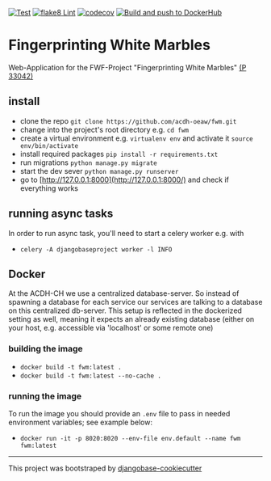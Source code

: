 [![Test](https://github.com/acdh-oeaw/fwm/actions/workflows/test.yml/badge.svg)](https://github.com/acdh-oeaw/fwm/actions/workflows/test.yml)
[![flake8 Lint](https://github.com/acdh-oeaw/fwm/actions/workflows/lint.yml/badge.svg)](https://github.com/acdh-oeaw/fwm/actions/workflows/lint.yml)
[![codecov](https://codecov.io/gh/acdh-oeaw/fwm/branch/master/graph/badge.svg?token=KNMH134J0Q)](https://codecov.io/gh/acdh-oeaw/fwm)
[![Build and push to DockerHub](https://github.com/acdh-oeaw/fwm/actions/workflows/build.yml/badge.svg)](https://github.com/acdh-oeaw/fwm/actions/workflows/build.yml)

# Fingerprinting White Marbles

Web-Application for the FWF-Project "Fingerprinting White Marbles" [(P 33042)](https://pf.fwf.ac.at/de/wissenschaft-konkret/project-finder/48544)

## install

* clone the repo `git clone https://github.com/acdh-oeaw/fwm.git`
* change into the project's root directory e.g. `cd fwm`
* create a virtual environment e.g. `virtualenv env` and activate it `source env/bin/activate`
* install required packages `pip install -r requirements.txt`
* run migrations `python manage.py migrate`
* start the dev sever `python manage.py runserver`
* go to [http://127.0.0.1:8000](http://127.0.0.1:8000/) and check if everything works

## running async tasks

In order to run async task, you'll need to start a celery worker e.g. with
* `celery -A djangobaseproject worker -l INFO`


## Docker

At the ACDH-CH we use a centralized database-server. So instead of spawning a database for each service our services are talking to a database on this centralized db-server. This setup is reflected in the dockerized setting as well, meaning it expects an already existing database (either on your host, e.g. accessible via 'localhost' or some remote one)

### building the image

* `docker build -t fwm:latest .`
* `docker build -t fwm:latest --no-cache .`


### running the image

To run the image you should provide an `.env` file to pass in needed environment variables; see example below:

* `docker run -it -p 8020:8020 --env-file env.default --name fwm fwm:latest`

-----

This project was bootstraped by [djangobase-cookiecutter](https://github.com/acdh-oeaw/djangobase-cookiecutter)
